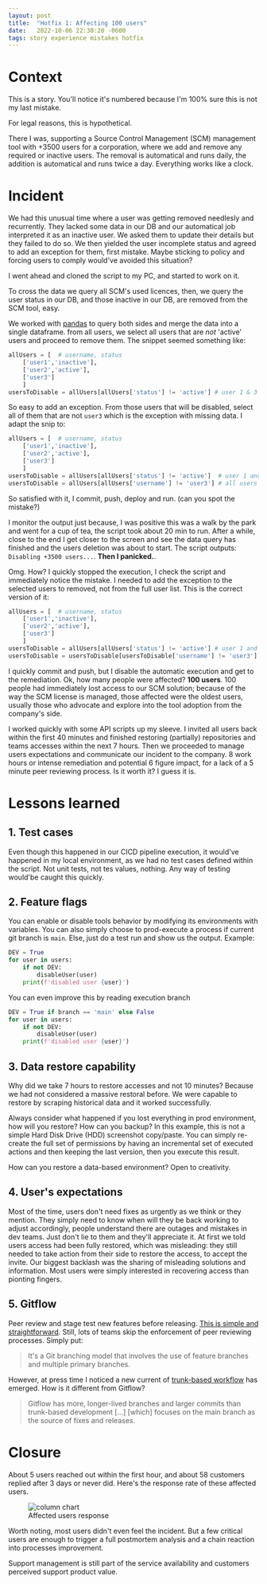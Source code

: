 ```yaml
---
layout: post
title:  "Hotfix 1: Affecting 100 users"
date:   2022-10-06 22:30:20 -0600
tags: story experience mistakes hotfix
---
```


# Context

This is a story. You'll notice it's numbered because I'm 100% sure this is not my last mistake.

For legal reasons, this is hypothetical.

There I was, supporting a Source Control Management (SCM) management tool with +3500 users for a corporation, where we add and remove any required or inactive users. The removal is automatical and runs daily, the addition is automatical and runs twice a day. Everything works like a clock.

# Incident

We had this unusual time where a user was getting removed needlesly and recurrently. They lacked some data in our DB and our automatical job interpreted it as an inactive user. We asked them to update their details but they failed to do so. We then yielded the user incomplete status and agreed to add an exception for them, first mistake. Maybe sticking to policy and forcing users to comply would've avoided this situation?

I went ahead and cloned the script to my PC, and started to work on it.

To cross the data we query all SCM's used licences, then, we query the user status in our DB, and those inactive in our DB, are removed from the SCM tool, easy.

We worked with [pandas][] to query both sides and merge the data into a single dataframe. from all users, we select all users that are _not_ 'active' users and proceed to remove them. The snippet seemed something like:

```python
allUsers = [  # username, status
    ['user1','inactive'],
    ['user2','active'],
    ['user3']
    ]
usersToDisable = allUsers[allUsers['status'] != 'active'] # user 1 & 3
```

So easy to add an exception. From those users that will be disabled, select all of them that are not `user3` which is the exception with missing data. I adapt the snip to:

```python
allUsers = [  # username, status
    ['user1','inactive'],
    ['user2','active'],
    ['user3']
    ]
usersToDisable = allUsers[allUsers['status'] != 'active']  # user 1 and 3
usersToDisable = allUsers[allUsers['username'] != 'user3'] # all users but 3
```

So satisfied with it, I commit, push, deploy and run. (can you spot the mistake?) 

I monitor the output just because, I was positive this was a walk by the park and went for a cup of tea, the script took about 20 min to run. After a while, close to the end I get closer to the screen and see the data query has finished and the users deletion was about to start. The script outputs: `Disabling +3500 users...`. **Then I panicked.**.

Omg. How? I quickly stopped the execution, I check the script and immediately notice the mistake. I needed to add the exception to the selected users to removed, not from the full user list. This is the correct version of it:

```python
allUsers = [  # username, status
    ['user1','inactive'],
    ['user2','active'],
    ['user3']
    ]
usersToDisable = allUsers[allUsers['status'] != 'active'] # user 1 and 3
usersToDisable = usersToDisable[usersToDisable['username'] != 'user3'] # user 1
```

I quickly commit and push, but I disable the automatic execution and get to the remediation. Ok, how many people were affected? **100 users**. 100 people had immediately lost access to our SCM solution; because of the way the SCM license is managed, those affected were the oldest users, usually those who advocate and explore into the tool adoption from the company's side.

I worked quickly with some API scripts up my sleeve. I invited all users back within the first 40 minutes and finished restoring (partially) repositories and teams accesses within the next 7 hours. Then we proceeded to manage users expectations and communicate our incident to the company. 8 work hours or intense remediation and potential 6 figure impact, for a lack of a 5 minute peer reviewing process. Is it worth it? I guess it is.

# Lessons learned

## 1. Test cases

Even though this happened in our CICD pipeline execution, it would've happened in my local environment, as we had no test cases defined within the script. Not unit tests, not tes values, nothing. Any way of testing would'be caught this quickly.

## 2. Feature flags

You can enable or disable tools behavior by modifying its environments with variables. You can also simply choose to prod-execute a process if current git branch is `main`. Else, just do a test run and show us the output. Example:

```python
DEV = True
for user in users:
    if not DEV:
        disableUser(user)
    print(f'disabled user {user}')
```

You can even improve this by reading execution branch

```python
DEV = True if branch == 'main' else False
for user in users:
    if not DEV:
        disableUser(user)
    print(f'disabled user {user}')
```

## 3. Data restore capability

Why did we take 7 hours to restore accesses and not 10 minutes? Because we had not considered a massive restoral before. We were capable to restore by scraping historical data and it worked successfully.

Always consider what happened if you lost everything in prod environment, how will you restore? How can you backup? In this example, this is not a simple Hard Disk Drive (HDD) screenshot copy/paste. You can simply re-create the full set of permissions by having an incremental set of executed actions and then keeping the last version, then you execute this result.

How can you restore a data-based environment? Open to creativity.

## 4. User's expectations

Most of the time, users don't need fixes as urgently as we think or they mention. They simply need to know when will they be back working to adjust accordingly, people understand there are outages and mistakes in dev teams. Just don't lie to them and they'll appreciate it. At first we told users access had been fully restored, which was misleading: they still needed to take action from their side to restore the access, to accept the invite. Our biggest backlash was the sharing of misleading solutions and information. Most users were simply interested in recovering access than pionting fingers.

## 5. Gitflow

Peer review and stage test new features before releasing. [This is simple and straightforward][gitflow]. Still, lots of teams skip the enforcement of peer reviewing processes. Simply put:

> It's a Git branching model that involves the use of feature branches and multiple primary branches.

However, at press time I noticed a new current of [trunk-based workflow][trunkbase] has emerged. How is it different from Gitflow?

> Gitflow has more, longer-lived branches and larger commits than trunk-based development [...] [which] focuses on the main branch as the source of fixes and releases.

# Closure

About 5 users reached out within the first hour, and about 58 customers replied after 3 days or never did. Here's the response rate of these affected users.

<figure>
<img src="{{page.url}}response.png" alt="column chart">
<figcaption>Affected users response</figcaption>
</figure>

Worth noting, most users didn't even feel the incident. But a few critical users are enough to trigger a full postmortem analysis and a chain reaction into processes improvement.

Support management is still part of the service availability and customers perceived support product value.

[pandas]: https://pandas.pydata.org/
[gitflow]: https://www.atlassian.com/git/tutorials/comparing-workflows/gitflow-workflow
[trunkbase]: https://www.atlassian.com/continuous-delivery/continuous-integration/trunk-based-development
